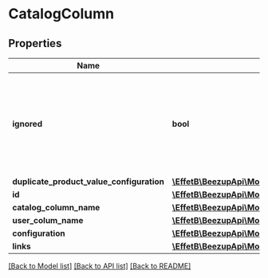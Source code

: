 # CatalogColumn

## Properties
Name | Type | Description | Notes
------------ | ------------- | ------------- | -------------
**ignored** | **bool** | IF true, the product values of this column will be not taken in account during the importation process | [optional] [default to false]
**duplicate_product_value_configuration** | [**\EffetB\BeezupApi\Model\DuplicateProductValueConfiguration**](DuplicateProductValueConfiguration.md) |  | [optional] 
**id** | [**\EffetB\BeezupApi\Model\ColumnId**](ColumnId.md) |  | 
**catalog_column_name** | [**\EffetB\BeezupApi\Model\CatalogColumnName**](CatalogColumnName.md) |  | 
**user_colum_name** | [**\EffetB\BeezupApi\Model\UserColumName**](UserColumName.md) |  | 
**configuration** | [**\EffetB\BeezupApi\Model\ColumnConfiguration**](ColumnConfiguration.md) |  | 
**links** | [**\EffetB\BeezupApi\Model\CatalogColumnLinks**](CatalogColumnLinks.md) |  | 

[[Back to Model list]](../README.md#documentation-for-models) [[Back to API list]](../README.md#documentation-for-api-endpoints) [[Back to README]](../README.md)


